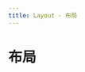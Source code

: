 ```yaml
---
title: Layout - 布局
---
```


# 布局

<ClientOnly>
  <layout-demo-1 />
  <layout-demo-2 />
  <layout-demo-3 />
</ClientOnly>